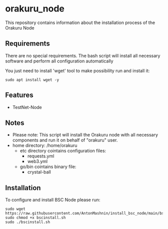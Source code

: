 # orakuru_node
This repository contains information about the installation process of the Orakuru Node

## Requirements
There are no special requirements. The bash script will install all necessary software and perform all configuration automatically

You just need to install 'wget' tool to make possibility run and install it:
```
sudo apt install wget -y
```

## Features
- TestNet-Node

## Notes
- Please note: This script will install the Orakuru node with all necessary components and run it on behalf of "orakuru" user.
- home directory: /home/orakuru
  - etc directory cointains configuration files:
    - requests.yml
    - web3.yml
  - go/bin cointains binary file:
    - crystal-ball

## Installation
To configure and install BSC Node please run:
```
sudo wget https://raw.githubusercontent.com/AntonMashnin/install_bsc_node/main/bscinstall.sh
sudo chmod +x bscinstall.sh
sudo ./bscinstall.sh
```

